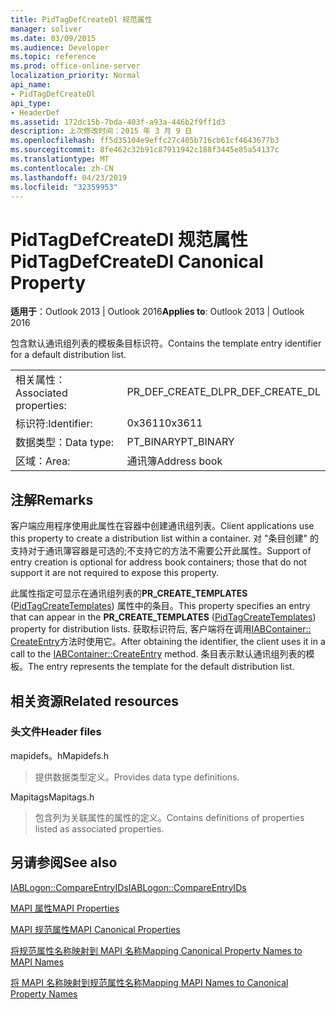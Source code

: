 ```yaml
---
title: PidTagDefCreateDl 规范属性
manager: soliver
ms.date: 03/09/2015
ms.audience: Developer
ms.topic: reference
ms.prod: office-online-server
localization_priority: Normal
api_name:
- PidTagDefCreateDl
api_type:
- HeaderDef
ms.assetid: 172dc15b-7bda-403f-a93a-446b2f9ff1d3
description: 上次修改时间：2015 年 3 月 9 日
ms.openlocfilehash: ff5d35104e9effc27c405b716cb61cf4643677b3
ms.sourcegitcommit: 8fe462c32b91c87911942c188f3445e85a54137c
ms.translationtype: MT
ms.contentlocale: zh-CN
ms.lasthandoff: 04/23/2019
ms.locfileid: "32359953"
---
```

# <a name="pidtagdefcreatedl-canonical-property"></a><span data-ttu-id="8a9cc-103">PidTagDefCreateDl 规范属性</span><span class="sxs-lookup"><span data-stu-id="8a9cc-103">PidTagDefCreateDl Canonical Property</span></span>

  
  
<span data-ttu-id="8a9cc-104">**适用于**：Outlook 2013 | Outlook 2016</span><span class="sxs-lookup"><span data-stu-id="8a9cc-104">**Applies to**: Outlook 2013 | Outlook 2016</span></span> 
  
<span data-ttu-id="8a9cc-105">包含默认通讯组列表的模板条目标识符。</span><span class="sxs-lookup"><span data-stu-id="8a9cc-105">Contains the template entry identifier for a default distribution list.</span></span> 
  
|||
|:-----|:-----|
|<span data-ttu-id="8a9cc-106">相关属性：</span><span class="sxs-lookup"><span data-stu-id="8a9cc-106">Associated properties:</span></span>  <br/> |<span data-ttu-id="8a9cc-107">PR_DEF_CREATE_DL</span><span class="sxs-lookup"><span data-stu-id="8a9cc-107">PR_DEF_CREATE_DL</span></span>  <br/> |
|<span data-ttu-id="8a9cc-108">标识符:</span><span class="sxs-lookup"><span data-stu-id="8a9cc-108">Identifier:</span></span>  <br/> |<span data-ttu-id="8a9cc-109">0x3611</span><span class="sxs-lookup"><span data-stu-id="8a9cc-109">0x3611</span></span>  <br/> |
|<span data-ttu-id="8a9cc-110">数据类型：</span><span class="sxs-lookup"><span data-stu-id="8a9cc-110">Data type:</span></span>  <br/> |<span data-ttu-id="8a9cc-111">PT_BINARY</span><span class="sxs-lookup"><span data-stu-id="8a9cc-111">PT_BINARY</span></span>  <br/> |
|<span data-ttu-id="8a9cc-112">区域：</span><span class="sxs-lookup"><span data-stu-id="8a9cc-112">Area:</span></span>  <br/> |<span data-ttu-id="8a9cc-113">通讯簿</span><span class="sxs-lookup"><span data-stu-id="8a9cc-113">Address book</span></span>  <br/> |
   
## <a name="remarks"></a><span data-ttu-id="8a9cc-114">注解</span><span class="sxs-lookup"><span data-stu-id="8a9cc-114">Remarks</span></span>

<span data-ttu-id="8a9cc-115">客户端应用程序使用此属性在容器中创建通讯组列表。</span><span class="sxs-lookup"><span data-stu-id="8a9cc-115">Client applications use this property to create a distribution list within a container.</span></span> <span data-ttu-id="8a9cc-116">对 "条目创建" 的支持对于通讯簿容器是可选的;不支持它的方法不需要公开此属性。</span><span class="sxs-lookup"><span data-stu-id="8a9cc-116">Support of entry creation is optional for address book containers; those that do not support it are not required to expose this property.</span></span> 
  
<span data-ttu-id="8a9cc-117">此属性指定可显示在通讯组列表的**PR_CREATE_TEMPLATES** ([PidTagCreateTemplates](pidtagcreatetemplates-canonical-property.md)) 属性中的条目。</span><span class="sxs-lookup"><span data-stu-id="8a9cc-117">This property specifies an entry that can appear in the **PR_CREATE_TEMPLATES** ([PidTagCreateTemplates](pidtagcreatetemplates-canonical-property.md)) property for distribution lists.</span></span> <span data-ttu-id="8a9cc-118">获取标识符后, 客户端将在调用[IABContainer:: CreateEntry](iabcontainer-createentry.md)方法时使用它。</span><span class="sxs-lookup"><span data-stu-id="8a9cc-118">After obtaining the identifier, the client uses it in a call to the [IABContainer::CreateEntry](iabcontainer-createentry.md) method.</span></span> <span data-ttu-id="8a9cc-119">条目表示默认通讯组列表的模板。</span><span class="sxs-lookup"><span data-stu-id="8a9cc-119">The entry represents the template for the default distribution list.</span></span> 
  
## <a name="related-resources"></a><span data-ttu-id="8a9cc-120">相关资源</span><span class="sxs-lookup"><span data-stu-id="8a9cc-120">Related resources</span></span>

### <a name="header-files"></a><span data-ttu-id="8a9cc-121">头文件</span><span class="sxs-lookup"><span data-stu-id="8a9cc-121">Header files</span></span>

<span data-ttu-id="8a9cc-122">mapidefs。h</span><span class="sxs-lookup"><span data-stu-id="8a9cc-122">Mapidefs.h</span></span>
  
> <span data-ttu-id="8a9cc-123">提供数据类型定义。</span><span class="sxs-lookup"><span data-stu-id="8a9cc-123">Provides data type definitions.</span></span>
    
<span data-ttu-id="8a9cc-124">Mapitags</span><span class="sxs-lookup"><span data-stu-id="8a9cc-124">Mapitags.h</span></span>
  
> <span data-ttu-id="8a9cc-125">包含列为关联属性的属性的定义。</span><span class="sxs-lookup"><span data-stu-id="8a9cc-125">Contains definitions of properties listed as associated properties.</span></span>
    
## <a name="see-also"></a><span data-ttu-id="8a9cc-126">另请参阅</span><span class="sxs-lookup"><span data-stu-id="8a9cc-126">See also</span></span>



[<span data-ttu-id="8a9cc-127">IABLogon::CompareEntryIDs</span><span class="sxs-lookup"><span data-stu-id="8a9cc-127">IABLogon::CompareEntryIDs</span></span>](iablogon-compareentryids.md)


[<span data-ttu-id="8a9cc-128">MAPI 属性</span><span class="sxs-lookup"><span data-stu-id="8a9cc-128">MAPI Properties</span></span>](mapi-properties.md)
  
[<span data-ttu-id="8a9cc-129">MAPI 规范属性</span><span class="sxs-lookup"><span data-stu-id="8a9cc-129">MAPI Canonical Properties</span></span>](mapi-canonical-properties.md)
  
[<span data-ttu-id="8a9cc-130">将规范属性名称映射到 MAPI 名称</span><span class="sxs-lookup"><span data-stu-id="8a9cc-130">Mapping Canonical Property Names to MAPI Names</span></span>](mapping-canonical-property-names-to-mapi-names.md)
  
[<span data-ttu-id="8a9cc-131">将 MAPI 名称映射到规范属性名称</span><span class="sxs-lookup"><span data-stu-id="8a9cc-131">Mapping MAPI Names to Canonical Property Names</span></span>](mapping-mapi-names-to-canonical-property-names.md)

